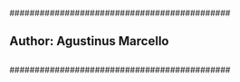 ############################################
##                                        ##
##       Author: Agustinus Marcello       ##
##                                        ##
############################################
